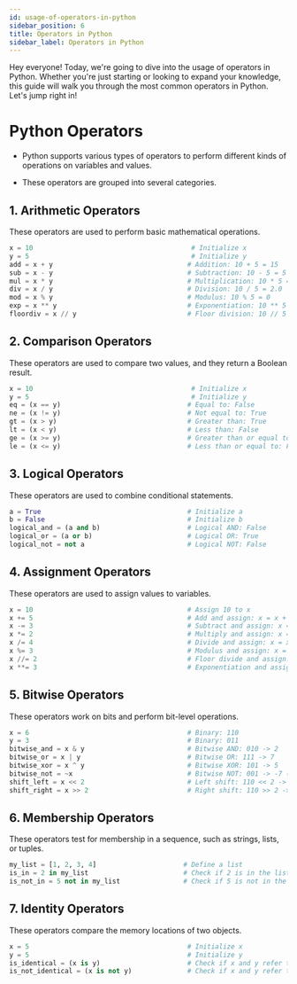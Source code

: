 ```yaml
---  
id: usage-of-operators-in-python  
sidebar_position: 6  
title: Operators in Python  
sidebar_label: Operators in Python
---
```


Hey everyone! Today, we're going to dive into the usage of operators in Python. Whether you're just starting or looking to expand your knowledge, this guide will walk you through the most common operators in Python. Let's jump right in!
# Python Operators


* Python supports various types of operators to perform different kinds of operations on variables and values.

* These operators are grouped into several categories.
## 1. Arithmetic Operators


These operators are used to perform basic mathematical operations.  
```python  
x = 10                                        # Initialize x  
y = 5                                         # Initialize y  
add = x + y                                  # Addition: 10 + 5 = 15  
sub = x - y                                  # Subtraction: 10 - 5 = 5  
mul = x * y                                  # Multiplication: 10 * 5 = 50  
div = x / y                                  # Division: 10 / 5 = 2.0  
mod = x % y                                  # Modulus: 10 % 5 = 0  
exp = x ** y                                 # Exponentiation: 10 ** 5 = 100000  
floordiv = x // y                            # Floor division: 10 // 5 = 2  
```
## 2. Comparison Operators


These operators are used to compare two values, and they return a Boolean result.  
```python  
x = 10                                        # Initialize x  
y = 5                                         # Initialize y  
eq = (x == y)                                # Equal to: False  
ne = (x != y)                                # Not equal to: True  
gt = (x > y)                                 # Greater than: True  
lt = (x < y)                                 # Less than: False  
ge = (x >= y)                                # Greater than or equal to: True  
le = (x <= y)                                # Less than or equal to: False  
```
## 3. Logical Operators


These operators are used to combine conditional statements.  
```python  
a = True                                     # Initialize a  
b = False                                    # Initialize b  
logical_and = (a and b)                      # Logical AND: False  
logical_or = (a or b)                        # Logical OR: True  
logical_not = not a                          # Logical NOT: False  
```
## 4. Assignment Operators


These operators are used to assign values to variables.  
```python  
x = 10                                       # Assign 10 to x  
x += 5                                       # Add and assign: x = x + 5 -> 15  
x -= 3                                       # Subtract and assign: x = x - 3 -> 12  
x *= 2                                       # Multiply and assign: x = x * 2 -> 24  
x /= 4                                       # Divide and assign: x = x / 4 -> 6.0  
x %= 3                                       # Modulus and assign: x = x % 3 -> 0  
x //= 2                                      # Floor divide and assign: x = x // 2 -> 0  
x **= 3                                      # Exponentiation and assign: x = x ** 3 -> 0  
```
## 5. Bitwise Operators


These operators work on bits and perform bit-level operations.  
```python  
x = 6                                        # Binary: 110  
y = 3                                        # Binary: 011  
bitwise_and = x & y                          # Bitwise AND: 010 -> 2  
bitwise_or = x | y                           # Bitwise OR: 111 -> 7  
bitwise_xor = x ^ y                          # Bitwise XOR: 101 -> 5  
bitwise_not = ~x                             # Bitwise NOT: 001 -> -7 (two's complement)  
shift_left = x << 2                          # Left shift: 110 << 2 -> 11000 -> 24  
shift_right = x >> 2                         # Right shift: 110 >> 2 -> 001 -> 1  
```
## 6. Membership Operators


These operators test for membership in a sequence, such as strings, lists, or tuples.  
```python  
my_list = [1, 2, 3, 4]                      # Define a list  
is_in = 2 in my_list                        # Check if 2 is in the list: True  
is_not_in = 5 not in my_list                # Check if 5 is not in the list: True  
```
## 7. Identity Operators


These operators compare the memory locations of two objects.  
```python  
x = 5                                        # Initialize x  
y = 5                                        # Initialize y  
is_identical = (x is y)                      # Check if x and y refer to the same object: True  
is_not_identical = (x is not y)              # Check if x and y refer to different objects: False  
```